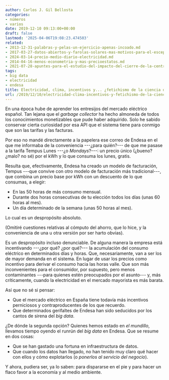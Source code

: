 ```yaml
---
author: Carlos J. Gil Bellosta
categories:
- números
- varios
date: 2019-12-10 09:13:00+00:00
draft: false
lastmod: '2025-04-06T19:08:23.474503'
related:
- 2013-12-31-palabras-y-pelas-un-ejercicio-apenas-incoado.md
- 2017-03-27-datos-abiertos-y-farolas-solares-mas-motivos-para-el-escepticismo.md
- 2024-03-14-precio-medio-diario-electricidad.md
- 2014-04-16-menos-econometria-y-mas-precioestatos.md
- 2021-07-28-apuntes-para-el-estudio-del-impacto-del-cierre-de-la-central-nuclear-de-garona-en-el-precio-de-la-electricidad-en-espana.md
tags:
- big data
- electricidad
- endesa
title: Electricidad, clima, incentivos y... ¿fetichismo de la ciencia de datos?
url: /2019/12/10/electricidad-clima-incentivos-y-fetichismo-de-la-ciencia-de-datos/
---
```


En una época hube de aprender los entresijos del mercado eléctrico español. Tan lejana que el _garbage collector_ ha hecho almoneda de todos los conocimientos monetizables que pude haber adquirido. Solo he sabido conservar cierta curiosidad por esa API que el sistema tiene para conmigo que son las tarifas y las facturas.

Por eso no mandé directamente a la papelera ese correo de Endesa en el que me informaba de la conveniencia ---¿para quién?--- de que me pasase a la tarifa Tempus Lunes ---¿o _Mondays_?---: un precio único (¿bueno? ¿malo? no sé) por el kWh y lo que consuma los lunes, gratis.

Resulta que, efectivamente, Endesa ha creado un modelo de facturación, Tempus ---que convive con otro modelo de facturación más tradicional---, que combina un precio base por kWh con un descuento de lo que consumas, a elegir:

* En las 50 horas de más consumo mensual.
* Durante dos horas consecutivas de tu elección todos los días (unas 60 horas al mes).
* Un día determinado de la semana (unas 50 horas al mes).

Lo cual es un despropósito absoluto.

(Omitiré cuestiones relativas al cómputo del ahorro, que lo hice, y la conveniencia de una u otra versión por ser harto obvias).

Es un despropósito incluso denunciable. De alguna manera la empresa está incentivando ---¿por qué? ¿por qué?--- la acumulación del consumo eléctrico en determinados días y horas. Que, necesariamente, van a ser los de mayor demanda en el sistema. En lugar de usar los precios como incentivo para derivar el consumo hacia las horas valle. Que son más inconvenientes para el consumidor, por supuesto, pero menos contaminantes ---para quienes estén preocupados por el asunto--- y, más críticamente, cuando la electricidad en el mercado mayorista es más barata.

Así que no sé si pensar:

* Que el mercado eléctrico en España tiene todavía más incentivos perniciosos y contraproducentes de los que recuerdo.
* Que determinados gerifaltes de Endesa han sido seducidos por los cantos de sirena del _big data_.

¿De dónde la segunda opción? Quienes hemos estado en _el mundillo_, llevamos tiempo oyendo el runrún del _big data_ en Endesa. Que se resume en dos cosas:

* Que se han gastado una fortuna en infraestructura de datos.
* Que cuando los datos han llegado, no han tenido muy claro qué hacer con ellos y cómo explotarlos (o _ponerlos al servicio del negocio_).

Y ahora, pudiera ser, ya lo saben: para dispararse en el pie y para hacer un flaco favor a la economía y al medio ambiente.